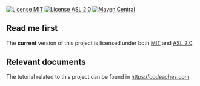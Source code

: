 [![License MIT][MIT badge]][MIT]
[![License ASL 2.0][ASL 2.0 badge]][ASL 2.0]
[![Maven Central][Maven Central badge]][Maven Central]

## Read me first

The **current** version of this project is licensed under both [MIT] and [ASL 2.0].

## Relevant documents

The tutorial related to this project can be found in https://codeaches.com

[MIT badge]: https://img.shields.io/:license-MIT%202.0-blue.svg
[MIT]: https://opensource.org/licenses/mit-license.php

[ASL 2.0 badge]: https://img.shields.io/:license-Apache%202.0-blue.svg 
[ASL 2.0]: http://www.apache.org/licenses/LICENSE-2.0.html

[Maven Central badge]: https://img.shields.io/maven-central/v/com.codeaches/cfgclientpetstore/7.0.0.svg?colorB=green&style=flat 
[Maven Central]: https://mvnrepository.com/artifact/com.codeaches/cfgclientpetstore/7.0.0
